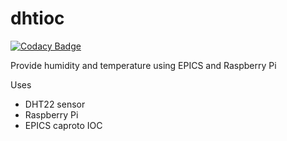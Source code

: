 # dhtioc

[![Codacy Badge](https://api.codacy.com/project/badge/Grade/1411c74b1b8a4edb8ec70437339ad2b5)](https://app.codacy.com/manual/prjemian/dhtioc?utm_source=github.com&utm_medium=referral&utm_content=prjemian/dhtioc&utm_campaign=Badge_Grade_Dashboard)

Provide humidity and temperature using EPICS and Raspberry Pi

Uses

* DHT22 sensor
* Raspberry Pi
* EPICS caproto IOC
